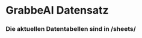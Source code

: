 


































































































































































































































































































































































































































































































































































# GrabbeAI Datensatz





### Die aktuellen Datentabellen sind in /sheets/


